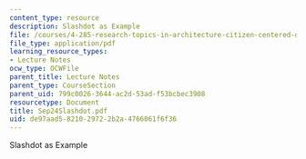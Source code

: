 ```yaml
---
content_type: resource
description: Slashdot as Example
file: /courses/4-285-research-topics-in-architecture-citizen-centered-design-of-open-governance-systems-fall-2002/de97aad5821029722b2a4766061f6f36_Sep24Slashdot.pdf
file_type: application/pdf
learning_resource_types:
- Lecture Notes
ocw_type: OCWFile
parent_title: Lecture Notes
parent_type: CourseSection
parent_uid: 799c0026-3644-ac2d-53ad-f53bcbec3908
resourcetype: Document
title: Sep24Slashdot.pdf
uid: de97aad5-8210-2972-2b2a-4766061f6f36
---
```

Slashdot as Example

